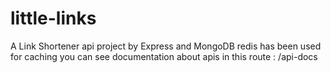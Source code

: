 # little-links
A Link Shortener api project by Express and MongoDB
redis has been used for caching
you can see documentation about apis in this route : /api-docs
